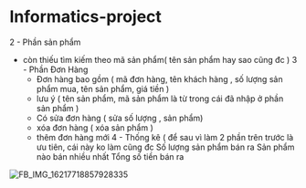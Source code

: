 # Informatics-project
2 - Phần sản phẩm 
  - còn thiếu tìm kiếm theo mã sản phẩm( tên sản phẩm hay sao cũng đc )
3 - Phần Đơn Hàng
    - Đơn hàng bao gồm ( mã đơn hàng, tên khách hàng , số lượng sản phẩm mua, tên sản phẩm, giá tiền )
    - lưu ý ( tên sản phẩm, mã sản phẩm là từ trong cái đã nhập ở phần sản phẩm )
    - Có sửa đơn hàng ( sửa số lượng , sản phẩm)
    - xóa đơn hàng ( xóa sản phẩm )
    - thêm đơn hàng mới
4 - Thống kê ( để sau vì làm 2 phần trên trước là ưu tiên, cái này ko làm cũng đc
  Số lượng sản phẩm bán ra
  Sản phẩm nào bán nhiều nhất
  Tổng số tiền bán ra
  
          
![FB_IMG_16217718857928335](https://github.com/DEkevil/Informatics-project/assets/87647901/31dec9e5-874b-41f6-ac29-26f0f8b87fa9)
